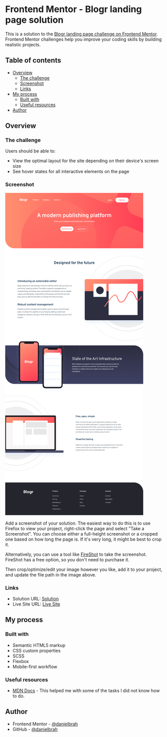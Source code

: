 # Frontend Mentor - Blogr landing page solution

This is a solution to the [Blogr landing page challenge on Frontend Mentor](https://www.frontendmentor.io/challenges/blogr-landing-page-EX2RLAApP). Frontend Mentor challenges help you improve your coding skills by building realistic projects. 

## Table of contents

- [Overview](#overview)
  - [The challenge](#the-challenge)
  - [Screenshot](#screenshot)
  - [Links](#links)
- [My process](#my-process)
  - [Built with](#built-with)
  - [Useful resources](#useful-resources)
- [Author](#author)

## Overview

### The challenge

Users should be able to:

- View the optimal layout for the site depending on their device's screen size
- See hover states for all interactive elements on the page

### Screenshot

![](./images/screenshot.png)

Add a screenshot of your solution. The easiest way to do this is to use Firefox to view your project, right-click the page and select "Take a Screenshot". You can choose either a full-height screenshot or a cropped one based on how long the page is. If it's very long, it might be best to crop it.

Alternatively, you can use a tool like [FireShot](https://getfireshot.com/) to take the screenshot. FireShot has a free option, so you don't need to purchase it. 

Then crop/optimize/edit your image however you like, add it to your project, and update the file path in the image above.

### Links

- Solution URL: [Solution](https://github.com/danielbrah/blogr-landing-page)
- Live Site URL: [Live Site](https://blogr-landing-page-danielbrah.netlify.app/)

## My process

### Built with

- Semantic HTML5 markup
- CSS custom properties
- SCSS
- Flexbox
- Mobile-first workflow

### Useful resources

- [MDN Docs](https://developer.mozilla.org/en-US/docs/Web) - This helped me with some of the tasks I did not know how to do.

## Author
- Frontend Mentor - [@danielbrah](https://www.frontendmentor.io/profile/danielbrah)
- GitHub - [@danielbrah](https://github.com/danielbrah)